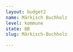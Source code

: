 ```yaml
---
layout: budget2
name: Märkisch Buchholz
level: kommune
state: BB
slug: Märkisch-Buchholz

---
```



